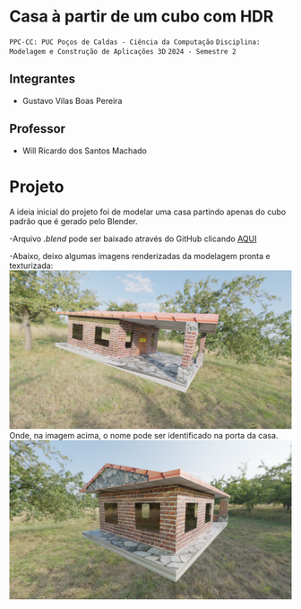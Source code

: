 # Casa à partir de um cubo com HDR

`PPC-CC: PUC Poços de Caldas - Ciência da Computação`
`Disciplina: Modelagem e Construção de Aplicações 3D`
`2024 - Semestre 2`

## Integrantes

- Gustavo Vilas Boas Pereira

## Professor

- Will Ricardo dos Santos Machado

# Projeto

A ideia inicial do projeto foi de modelar uma casa partindo apenas do cubo padrão que é gerado pelo Blender.

-Arquivo <i>.blend</i> pode ser baixado através do GitHub clicando [AQUI](https://github.com/ICEI-PUC-Minas-PPC-CC/ppc-cc-2024-2-p2-mod3d-noite-tarefa4-parte1-gustavo-vb/blob/main/casa.blend)

-Abaixo, deixo algumas imagens renderizadas da modelagem pronta e texturizada:
<img src="https://github.com/ICEI-PUC-Minas-PPC-CC/ppc-cc-2024-2-p2-mod3d-noite-tarefa4-parte1-gustavo-vb/blob/main/Casa-1.png?raw=true"/>
Onde, na imagem acima, o nome pode ser identificado na porta da casa.
<img src="https://github.com/ICEI-PUC-Minas-PPC-CC/ppc-cc-2024-2-p2-mod3d-noite-tarefa4-parte1-gustavo-vb/blob/main/casa-2.png?raw=true"/>

